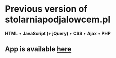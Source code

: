 # Previous version of stolarniapodjalowcem.pl

**HTML** • **JavaScript (+ jQuery)**  • **CSS** • **Ajax** • **PHP**

## App is available [here](https://serwer1913125.home.pl/)
